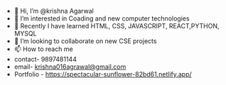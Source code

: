 - 👋 Hi, I’m @krishna Agarwal
- 👀 I’m interested in Coading and new computer technologies
- 🌱 Recently I have learned HTML, CSS, JAVASCRIPT, REACT,PYTHON, MYSQL
- 💞️ I’m looking to collaborate on new CSE projects  
- 📫 How to reach me
- contact- 9897481144
- email- krishna016agrawal@gmail.com
- Portfolio - https://spectacular-sunflower-82bd61.netlify.app/
  

<!---
krishna016agarwal/krishna016agarwal is a ✨ special ✨ repository because its `README.md` (this file) appears on your GitHub profile.
You can click the Preview link to take a look at your changes.
--->
